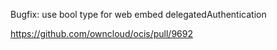 Bugfix: use bool type for web embed delegatedAuthentication

https://github.com/owncloud/ocis/pull/9692